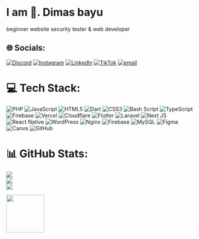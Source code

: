 # I am 👋.  Dimas bayu
beginner website security tester & web developer

## 🌐 Socials:
[![Discord](https://img.shields.io/badge/Discord-%237289DA.svg?logo=discord&logoColor=white)](https://discord.gg/dmzby) [![Instagram](https://img.shields.io/badge/Instagram-%23E4405F.svg?logo=Instagram&logoColor=white)](https://instagram.com/dmzby26) [![LinkedIn](https://img.shields.io/badge/LinkedIn-%230077B5.svg?logo=linkedin&logoColor=white)](https://linkedin.com/in/Dimas-Bp) [![TikTok](https://img.shields.io/badge/TikTok-%23000000.svg?logo=TikTok&logoColor=white)](https://tiktok.com/@dmzby_123) [![email](https://img.shields.io/badge/Email-D14836?logo=gmail&logoColor=white)](mailto:dimasbayyp@gmail.com) 



# 💻 Tech Stack:
![PHP](https://img.shields.io/badge/php-%23777BB4.svg?style=for-the-badge&logo=php&logoColor=white) ![JavaScript](https://img.shields.io/badge/javascript-%23323330.svg?style=for-the-badge&logo=javascript&logoColor=%23F7DF1E) ![HTML5](https://img.shields.io/badge/html5-%23E34F26.svg?style=for-the-badge&logo=html5&logoColor=white) ![Dart](https://img.shields.io/badge/dart-%230175C2.svg?style=for-the-badge&logo=dart&logoColor=white) ![CSS3](https://img.shields.io/badge/css3-%231572B6.svg?style=for-the-badge&logo=css3&logoColor=white) ![Bash Script](https://img.shields.io/badge/bash_script-%23121011.svg?style=for-the-badge&logo=gnu-bash&logoColor=white) ![TypeScript](https://img.shields.io/badge/typescript-%23007ACC.svg?style=for-the-badge&logo=typescript&logoColor=white) ![Firebase](https://img.shields.io/badge/firebase-%23039BE5.svg?style=for-the-badge&logo=firebase) ![Vercel](https://img.shields.io/badge/vercel-%23000000.svg?style=for-the-badge&logo=vercel&logoColor=white) ![Cloudflare](https://img.shields.io/badge/Cloudflare-F38020?style=for-the-badge&logo=Cloudflare&logoColor=white) ![Flutter](https://img.shields.io/badge/Flutter-%2302569B.svg?style=for-the-badge&logo=Flutter&logoColor=white) ![Laravel](https://img.shields.io/badge/laravel-%23FF2D20.svg?style=for-the-badge&logo=laravel&logoColor=white) ![Next JS](https://img.shields.io/badge/Next-black?style=for-the-badge&logo=next.js&logoColor=white) ![React Native](https://img.shields.io/badge/react_native-%2320232a.svg?style=for-the-badge&logo=react&logoColor=%2361DAFB) ![WordPress](https://img.shields.io/badge/WordPress-%23117AC9.svg?style=for-the-badge&logo=WordPress&logoColor=white) ![Nginx](https://img.shields.io/badge/nginx-%23009639.svg?style=for-the-badge&logo=nginx&logoColor=white) ![Firebase](https://img.shields.io/badge/firebase-a08021?style=for-the-badge&logo=firebase&logoColor=ffcd34) ![MySQL](https://img.shields.io/badge/mysql-4479A1.svg?style=for-the-badge&logo=mysql&logoColor=white) ![Figma](https://img.shields.io/badge/figma-%23F24E1E.svg?style=for-the-badge&logo=figma&logoColor=white) ![Canva](https://img.shields.io/badge/Canva-%2300C4CC.svg?style=for-the-badge&logo=Canva&logoColor=white) ![GitHub](https://img.shields.io/badge/github-%23121011.svg?style=for-the-badge&logo=github&logoColor=white)
# 📊 GitHub Stats:
![](https://github-readme-stats.vercel.app/api?username=dmzby&theme=default&hide_border=false&include_all_commits=false&count_private=false)<br/>
![](https://nirzak-streak-stats.vercel.app/?user=dmzby&theme=default&hide_border=false)<br/>
![](https://github-readme-stats.vercel.app/api/top-langs/?username=dmzby&theme=default&hide_border=false&include_all_commits=false&count_private=false&layout=compact)


<img align="left" height="100" src="https://i.imgflip.com/65efzo.gif"  />

<!-- Proudly created with GPRM ( https://gprm.itsvg.in ) -->
